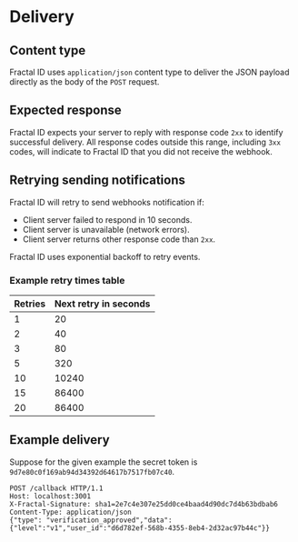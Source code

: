 # Delivery

## Content type

Fractal ID uses `application/json` content type to deliver the JSON payload directly as the body of the `POST` request.

## Expected response

Fractal ID expects your server to reply with response code `2xx` to identify successful delivery. All response codes outside this range, including `3xx` codes, will indicate to Fractal ID that you did not receive the webhook.

## Retrying sending notifications

Fractal ID will retry to send webhooks notification if:

* Client server failed to respond in 10 seconds.
* Client server is unavailable \(network errors\).
* Client server returns other response code than `2xx`.

Fractal ID uses exponential backoff to retry events.

### Example retry times table

| Retries | Next retry in seconds |
| :--- | :--- |
| 1 | 20 |
| 2 | 40 |
| 3 | 80 |
| 5 | 320 |
| 10 | 10240 |
| 15 | 86400 |
| 20 | 86400 |

## Example delivery

Suppose for the given example the secret token is `9d7e80c0f169ab94d34392d64617b7517fb07c40`.

```text
POST /callback HTTP/1.1
Host: localhost:3001
X-Fractal-Signature: sha1=2e7c4e307e25dd0ce4baad4d90dc7d4b63bdbab6
Content-Type: application/json
{"type": "verification_approved","data":{"level":"v1","user_id":"d6d782ef-568b-4355-8eb4-2d32ac97b44c"}}
```

